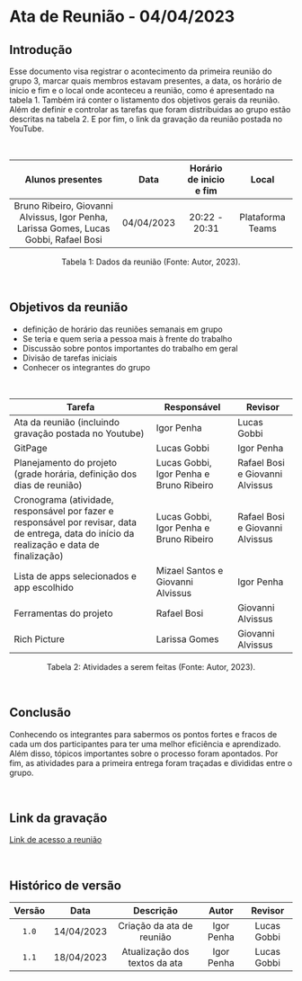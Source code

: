 # Ata de Reunião - 04/04/2023

## Introdução

Esse documento visa registrar o acontecimento da  primeira reunião do grupo 3, marcar quais membros estavam presentes, a data, os horário de inicio e fim e o local onde aconteceu a reunião, como é apresentado na tabela 1. Também irá conter o listamento dos objetivos gerais da reunião. Além de definir e controlar as tarefas que foram distribuidas ao grupo estão descritas na tabela 2. E por fim, o link da gravação da reunião postada no YouTube.

<br />

|                                      Alunos presentes                                 |    Data    | Horário de inicio e fim |      Local       |
| :-----------------------------------------------------------------------------------: | :--------: | :---------------------: | :--------------: |
| Bruno Ribeiro, Giovanni Alvissus, Igor Penha, Larissa Gomes, Lucas Gobbi, Rafael Bosi | 04/04/2023 |      20:22 - 20:31      | Plataforma Teams |

<div style="text-align: center">
<p> Tabela 1: Dados da reunião (Fonte: Autor, 2023). </p>
</div>

<br />

## Objetivos da reunião

- definição de horário das reuniões semanais em grupo
- Se teria e quem seria a pessoa mais à frente do trabalho
- Discussão sobre pontos importantes do trabalho em geral
- Divisão de tarefas iniciais
- Conhecer os integrantes do grupo

<br />

| Tarefa | Responsável | Revisor |
| ------ | ----------- | ------- |
| Ata da reunião (incluindo gravação postada no Youtube) | Igor Penha | Lucas Gobbi
| GitPage | Lucas Gobbi | Igor Penha
| Planejamento do projeto (grade horária, definição dos dias de reunião) |  Lucas Gobbi, Igor Penha e Bruno Ribeiro | 	Rafael Bosi e Giovanni Alvissus
| Cronograma (atividade, responsável por fazer e responsável por revisar, data de entrega, data do início da realização e data de finalização) | Lucas Gobbi, Igor Penha e Bruno Ribeiro | 	Rafael Bosi e Giovanni Alvissus
| Lista de apps selecionados e app escolhido | Mizael Santos e Giovanni Alvissus | Igor Penha
| Ferramentas do projeto | Rafael Bosi | 	Giovanni Alvissus
| Rich Picture | Larissa Gomes | Giovanni Alvissus


<div style="text-align: center">
<p> Tabela 2: Atividades a serem feitas (Fonte: Autor, 2023). </p>
</div>

<br />

## Conclusão
Conhecendo os integrantes para sabermos os pontos fortes e fracos de cada um dos participantes para ter uma melhor eficiência e aprendizado.
Além disso, tópicos importantes sobre o processo foram apontados. 
Por fim, as atividades para a primeira entrega foram traçadas e divididas entre o grupo.

<br/>

## Link da gravação

[Link de acesso a reunião](https://youtu.be/F74O1CippWs)

<br />

## Histórico de versão
| Versão | Data | Descrição | Autor | Revisor |
| :----: | :--: | :-------: | :---: | :-----: |
| `1.0` | 14/04/2023 | Criação da ata de reunião     | Igor Penha | Lucas Gobbi |
| `1.1` | 18/04/2023 | Atualização dos textos da ata | Igor Penha | Lucas Gobbi |

